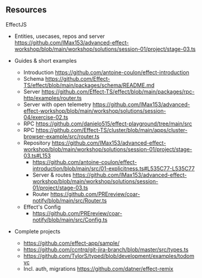 ## Resources

EffectJS

- Entities, usecases, repos and server <https://github.com/IMax153/advanced-effect-workshop/blob/main/workshop/solutions/session-01/project/stage-03.ts>

- Guides & short examples
  - Introduction <https://github.com/antoine-coulon/effect-introduction>
  - Schema <https://github.com/Effect-TS/effect/blob/main/packages/schema/README.md>
  - Server
    <https://github.com/Effect-TS/effect/blob/main/packages/rpc-http/examples/router.ts>
  - Server with open telemetry <https://github.com/IMax153/advanced-effect-workshop/blob/main/workshop/solutions/session-04/exercise-02.ts>
  - RPC <https://github.com/danielo515/effect-playground/tree/main/src>
  - RPC <https://github.com/Effect-TS/cluster/blob/main/apps/cluster-browser-example/src/router.ts>
  - Repository <https://github.com/IMax153/advanced-effect-workshop/blob/main/workshop/solutions/session-01/project/stage-03.ts#L153>
    - <https://github.com/antoine-coulon/effect-introduction/blob/main/src/01-explicitness.ts#L535C77-L535C77>
    - Server & routes <https://github.com/IMax153/advanced-effect-workshop/blob/main/workshop/solutions/session-01/project/stage-03.ts>
    - Router <https://github.com/PREreview/coar-notify/blob/main/src/Router.ts>
  - Effect's Config
    - <https://github.com/PREreview/coar-notify/blob/main/src/Config.ts>
- Complete projects
  - <https://github.com/effect-app/sample/>
  - <https://github.com/ccntrq/git-jira-branch/blob/master/src/types.ts>
  - <https://github.com/TylorS/typed/blob/development/examples/todomvc>
  - Incl. auth, migrations <https://github.com/datner/effect-remix>
